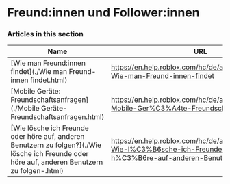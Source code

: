 # Freund:innen und Follower:innen  
### Articles in this section
Name|URL
-|-
[Wie man Freund:innen findet](./Wie man Freund-innen findet.html) |https://en.help.roblox.com/hc/de/articles/203313580-Wie-man-Freund-innen-findet
[Mobile Geräte: Freundschaftsanfragen](./Mobile Geräte- Freundschaftsanfragen.html) |https://en.help.roblox.com/hc/de/articles/203313480-Mobile-Ger%C3%A4te-Freundschaftsanfragen
[Wie lösche ich Freunde oder höre auf, anderen Benutzern zu folgen?](./Wie lösche ich Freunde oder höre auf, anderen Benutzern zu folgen-.html) |https://en.help.roblox.com/hc/de/articles/203313590-Wie-l%C3%B6sche-ich-Freunde-oder-h%C3%B6re-auf-anderen-Benutzern-zu-folgen